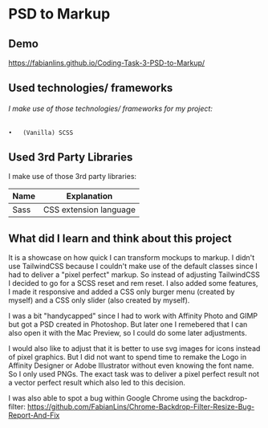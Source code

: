 # PSD to Markup
## Demo
https://fabianlins.github.io/Coding-Task-3-PSD-to-Markup/

## Used technologies/ frameworks
###### I make use of those technologies/ frameworks for my project:
	•	(Vanilla) SCSS

## Used 3rd Party Libraries
I make use of those 3rd party libraries:

| Name | Explanation |
| ------------- | ------------- |
| Sass | CSS extension language|

## What did I learn and think about this project
It is a showcase on how quick I can transform mockups to markup. I didn't use TailwindCSS because I couldn't make use of the default classes since I had to deliver a "pixel perfect" markup. So instead of adjusting TailwindCSS I decided to go for a SCSS reset and rem reset. I also added some features, I made it responsive and added a CSS only burger menu (created by myself) and a CSS only slider (also created by myself).

I was a bit "handycapped" since I had to work with Affinity Photo and GIMP but got a PSD created in Photoshop. But later one I remebered that I can also open it with the Mac Preview, so I could do some later adjustments.

I would also like to adjust that it is better to use svg images for icons instead of pixel graphics. But I did not want to spend time to remake the Logo in Affinity Designer or Adobe Illustrator without even knowing the font name. So I only used PNGs. The exact task was to deliver a pixel perfect result not a vector perfect result which also led to this decision.

I was also able to spot a bug within Google Chrome using the backdrop-filter:
https://github.com/FabianLins/Chrome-Backdrop-Filter-Resize-Bug-Report-And-Fix
